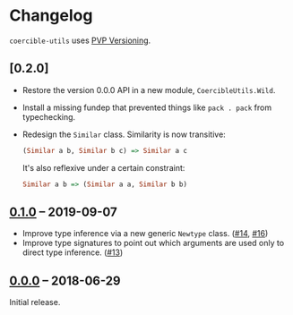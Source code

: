# Changelog
`coercible-utils` uses [PVP Versioning][PVP].

## [0.2.0]

* Restore the version 0.0.0 API in a new module, `CoercibleUtils.Wild`.

* Install a missing fundep that prevented things like `pack . pack`
  from typechecking.

* Redesign the `Similar` class. Similarity is now transitive:

  ```haskell
  (Similar a b, Similar b c) => Similar a c
  ```

  It's also reflexive under a certain constraint:

  ```haskell
  Similar a b => (Similar a a, Similar b b)
  ```

## [0.1.0] – 2019-09-07

* Improve type inference via a new generic `Newtype` class. ([#14], [#16])
* Improve type signatures to point out which arguments are used only to
  direct type inference. ([#13])


## [0.0.0] – 2018-06-29
Initial release.


[Unreleased]: https://github.com/sjakobi/coercible-utils/compare/v0.1.0...HEAD
[0.1.0]: https://github.com/sjakobi/coercible-utils/compare/v0.0.0...v0.1.0
[0.0.0]: https://github.com/sjakobi/coercible-utils/releases/tag/v0.0.0

[#13]: https://github.com/sjakobi/coercible-utils/pull/13
[#14]: https://github.com/sjakobi/coercible-utils/pull/14
[#16]: https://github.com/sjakobi/coercible-utils/pull/16

[PVP]: https://pvp.haskell.org

